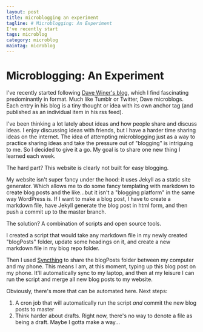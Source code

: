 ```yaml
---
layout: post
title: microblogging an experiment
tagline: # Microblogging: An Experiment
I've recently start
tags: microblog
category: microblog
maintag: microblog
---
```

# Microblogging: An Experiment
I've recently started following [Dave Winer's blog](http://scripting.com/), which I find fascinating predominantly in format. Much like Tumblr or Twitter, Dave microblogs. Each entry in his blog is a tiny thought or idea with its own anchor tag (and published as an individual item in his rss feed).

I've been thinking a lot lately about ideas and how people share and discuss ideas. I enjoy discussing ideas with friends, but I have a harder time sharing ideas on the internet. The idea of attempting microblogging just as a way to practice sharing ideas and take the pressure out of "blogging" is intriguing to me. So I decided to give it a go. My goal is to share one new thing I learned each week.

The hard part? This website is clearly not built for easy blogging.

My website isn't super fancy under the hood: it uses Jekyll as a static site generator. Which allows me to do some fancy templating with markdown to create blog posts and the like...but it isn't a "blogging platform" in the same way WordPress is. If I want to make a blog post, I have to create a markdown file, have Jekyll generate the blog post in html form, and then push a commit up to the master branch.

The solution? A combination of scripts and open source tools.

I created a script that would take any markdown file in my newly created "blogPosts" folder, update some headings on it, and create a new markdown file in my blog repo folder.

Then I used [Syncthing](https://syncthing.net/) to share the blogPosts folder between my computer and my phone. This means I am, at this moment, typing up this blog post on my phone. It'll automatically sync to my laptop, and then at my leisure I can run the script and merge all new blog posts to my website.

Obviously, there's more that can be automated here. Next steps:
1. A cron job that will automatically run the script _and_ commit the new blog posts to master
2. Think harder about drafts. Right now, there's no way to denote a file as being a draft. Maybe I gotta make a way...
